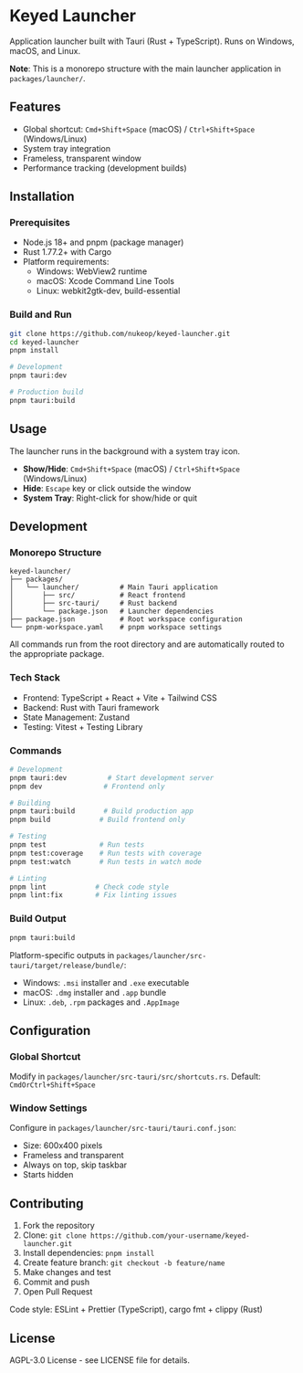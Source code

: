 # Keyed Launcher

Application launcher built with Tauri (Rust + TypeScript). Runs on Windows, macOS, and Linux.

**Note**: This is a monorepo structure with the main launcher application in `packages/launcher/`.

## Features

- Global shortcut: `Cmd+Shift+Space` (macOS) / `Ctrl+Shift+Space` (Windows/Linux)
- System tray integration
- Frameless, transparent window
- Performance tracking (development builds)

## Installation

### Prerequisites

- Node.js 18+ and pnpm (package manager)
- Rust 1.77.2+ with Cargo
- Platform requirements:
  - Windows: WebView2 runtime
  - macOS: Xcode Command Line Tools
  - Linux: webkit2gtk-dev, build-essential

### Build and Run

```bash
git clone https://github.com/nukeop/keyed-launcher.git
cd keyed-launcher
pnpm install

# Development
pnpm tauri:dev

# Production build
pnpm tauri:build
```

## Usage

The launcher runs in the background with a system tray icon.

- **Show/Hide**: `Cmd+Shift+Space` (macOS) / `Ctrl+Shift+Space` (Windows/Linux)
- **Hide**: `Escape` key or click outside the window
- **System Tray**: Right-click for show/hide or quit

## Development

### Monorepo Structure

```
keyed-launcher/
├── packages/
│   └── launcher/          # Main Tauri application
│       ├── src/           # React frontend
│       ├── src-tauri/     # Rust backend
│       └── package.json   # Launcher dependencies
├── package.json           # Root workspace configuration
└── pnpm-workspace.yaml    # pnpm workspace settings
```

All commands run from the root directory and are automatically routed to the appropriate package.

### Tech Stack

- Frontend: TypeScript + React + Vite + Tailwind CSS
- Backend: Rust with Tauri framework
- State Management: Zustand
- Testing: Vitest + Testing Library

### Commands

```bash
# Development
pnpm tauri:dev          # Start development server
pnpm dev               # Frontend only

# Building
pnpm tauri:build       # Build production app
pnpm build            # Build frontend only

# Testing
pnpm test             # Run tests
pnpm test:coverage    # Run tests with coverage
pnpm test:watch       # Run tests in watch mode

# Linting
pnpm lint            # Check code style
pnpm lint:fix        # Fix linting issues
```

### Build Output

```bash
pnpm tauri:build
```

Platform-specific outputs in `packages/launcher/src-tauri/target/release/bundle/`:
- Windows: `.msi` installer and `.exe` executable
- macOS: `.dmg` installer and `.app` bundle  
- Linux: `.deb`, `.rpm` packages and `.AppImage`

## Configuration

### Global Shortcut
Modify in `packages/launcher/src-tauri/src/shortcuts.rs`. Default: `CmdOrCtrl+Shift+Space`

### Window Settings
Configure in `packages/launcher/src-tauri/tauri.conf.json`:
- Size: 600x400 pixels
- Frameless and transparent
- Always on top, skip taskbar
- Starts hidden

## Contributing

1. Fork the repository
2. Clone: `git clone https://github.com/your-username/keyed-launcher.git`
3. Install dependencies: `pnpm install`
4. Create feature branch: `git checkout -b feature/name`
5. Make changes and test
6. Commit and push
7. Open Pull Request

Code style: ESLint + Prettier (TypeScript), cargo fmt + clippy (Rust)

## License

AGPL-3.0 License - see LICENSE file for details.

